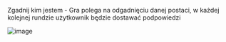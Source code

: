 
Zgadnij kim jestem - Gra polega na odgadnięciu danej postaci, w każdej kolejnej rundzie użytkownik będzie dostawać podpowiedzi

![image](https://github.com/user-attachments/assets/b528d75d-dd80-4be3-985d-3678c7fe3aea)

